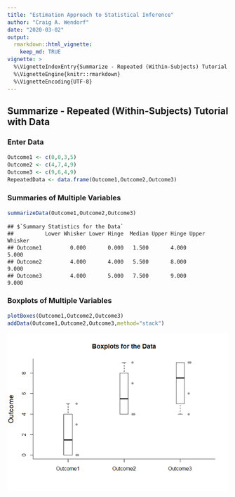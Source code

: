 ```yaml
---
title: "Estimation Approach to Statistical Inference"
author: "Craig A. Wendorf"
date: "2020-03-02"
output: 
  rmarkdown::html_vignette:
    keep_md: TRUE
vignette: >
  %\VignetteIndexEntry{Summarize - Repeated (Within-Subjects) Tutorial with Data}
  %\VignetteEngine{knitr::rmarkdown}
  %\VignetteEncoding{UTF-8}
---
```






## Summarize - Repeated (Within-Subjects) Tutorial with Data

### Enter Data


```r
Outcome1 <- c(0,0,3,5)
Outcome2 <- c(4,7,4,9)
Outcome3 <- c(9,6,4,9)
RepeatedData <- data.frame(Outcome1,Outcome2,Outcome3)
```

### Summaries of Multiple Variables


```r
summarizeData(Outcome1,Outcome2,Outcome3)
```

```
## $`Summary Statistics for the Data`
##          Lower Whisker Lower Hinge  Median Upper Hinge Upper Whisker
## Outcome1         0.000       0.000   1.500       4.000         5.000
## Outcome2         4.000       4.000   5.500       8.000         9.000
## Outcome3         4.000       5.000   7.500       9.000         9.000
```

### Boxplots of Multiple Variables


```r
plotBoxes(Outcome1,Outcome2,Outcome3)
addData(Outcome1,Outcome2,Outcome3,method="stack")
```

![](figures/SummarizeRepeated-Boxes-1.png)<!-- -->
